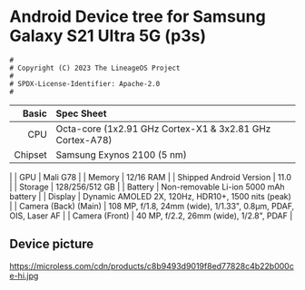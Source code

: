 # Android Device tree for Samsung Galaxy S21 Ultra 5G (p3s)

```
#
# Copyright (C) 2023 The LineageOS Project
#
# SPDX-License-Identifier: Apache-2.0
#
```
| Basic                   | Spec Sheet                                                                                                                     |
| -----------------------:|:------------------------------------------------------------------------------------------------------------------------------|
| CPU                     | Octa-core (1x2.91 GHz Cortex-X1 & 3x2.81 GHz Cortex-A78)                  |
| Chipset                 | Samsung Exynos 2100 (5 nm)
|
| GPU                     | Mali G78                                                                                                            |
| Memory                  | 12/16 RAM                                                                                                                     |
| Shipped Android Version | 11.0                                                                                                                           |
| Storage                 | 128/256/512 GB                                                                                                                     |
| Battery                 | Non-removable Li-ion 5000 mAh battery                                                                                           |
| Display                 | Dynamic AMOLED 2X, 120Hz, HDR10+, 1500 nits (peak)                             |
| Camera (Back) (Main)    | 108 MP, f/1.8, 24mm (wide), 1/1.33", 0.8µm, PDAF, OIS, Laser AF                                                                                 |
| Camera (Front)          | 40 MP, f/2.2, 26mm (wide), 1/2.8", PDAF                                                                                                                         |

## Device picture
https://microless.com/cdn/products/c8b9493d9019f8ed77828c4b22b000ce-hi.jpg
